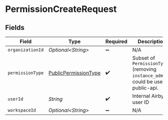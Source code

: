 # PermissionCreateRequest


## Fields

| Field                                                                                | Type                                                                                 | Required                                                                             | Description                                                                          |
| ------------------------------------------------------------------------------------ | ------------------------------------------------------------------------------------ | ------------------------------------------------------------------------------------ | ------------------------------------------------------------------------------------ |
| `organizationId`                                                                     | *Optional\<String>*                                                                  | :heavy_minus_sign:                                                                   | N/A                                                                                  |
| `permissionType`                                                                     | [PublicPermissionType](../../models/shared/PublicPermissionType.md)                  | :heavy_check_mark:                                                                   | Subset of `PermissionType` (removing `instance_admin`), could be used in public-api. |
| `userId`                                                                             | *String*                                                                             | :heavy_check_mark:                                                                   | Internal Airbyte user ID                                                             |
| `workspaceId`                                                                        | *Optional\<String>*                                                                  | :heavy_minus_sign:                                                                   | N/A                                                                                  |